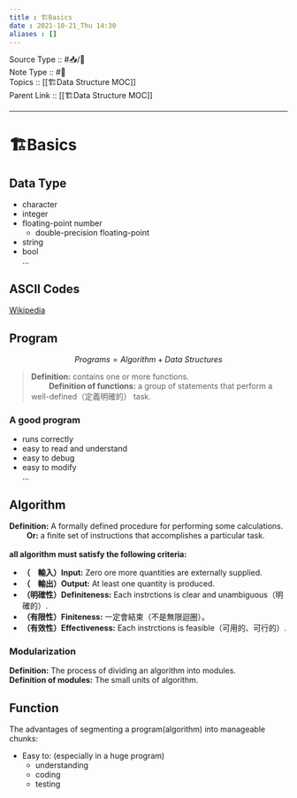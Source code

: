 ```yaml
---
title : 🏗Basics
date : 2021-10-21_Thu 14:30
aliases : []
---
```

Source Type :: #📥/📄 <br>
Note Type :: #📝 <br>
Topics :: [[🏗Data Structure MOC]]<br>
Parent Link :: [[🏗Data Structure MOC]]<br>

---
# 🏗Basics

## Data Type
- character
- integer
- floating-point number
	- double-precision floating-point
- string
- bool
<br>...

## ASCII Codes
[Wikipedia](https://zh.wikipedia.org/wiki/ASCII)

## Program
$$Programs=Algorithm+Data\ Structures$$
> **Definition:** contains one or more functions.<br>
$\qquad$**Definition of functions:** a group of statements that perform a well-defined（定義明確的） task.

### A good program
+ runs correctly
+ easy to read and understand
+ easy to debug
+ easy to modify
<br>...

## Algorithm
**Definition:** A formally defined procedure for performing some calculations.<br>
&nbsp;&nbsp;&nbsp;&nbsp;&nbsp;&nbsp;&nbsp;&nbsp;**Or:** a finite set of instructions that accomplishes a particular task.<br>
<br>
**all algorithm must satisfy the following criteria:**
+ **（&emsp;輸入）Input:** Zero ore more quantities are externally supplied.
+ **（&emsp;輸出）Output:** At least one quantity is produced.
+ **（明確性）Definiteness:** Each instrctions is clear and unambiguous（明確的）.
+ **（有限性）Finiteness:** 一定會結束（不是無限迴圈）。
+ **（有效性）Effectiveness:** Each instrctions is feasible（可用的、可行的）.

### Modularization
**Definition:** The process of dividing an algorithm into modules.
$\qquad$**Definition of modules:** The small units of algorithm.<br>

## Function
The advantages of segmenting a program(algorithm) into manageable chunks:
+ Easy to: (especially in a huge program)
	+ understanding
	+ coding
	+ testing